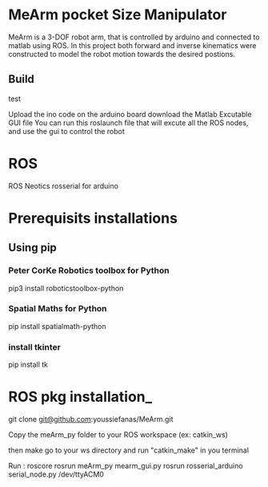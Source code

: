 # MeArm pocket Size Manipulator

MeArm is a 3-DOF robot arm, that is controlled by arduino and connected to matlab using ROS. 
In this project both forward and inverse kinematics were constructed to model the robot motion towards the desired postions.

## Build
 
test

Upload the ino code on the arduino board
download the Matlab Excutable GUI file
You can run this roslaunch file that will excute all the ROS nodes, and use the gui to control the robot

# ROS 

ROS Neotics
rosserial for arduino

# Prerequisits installations

## Using pip

### Peter CorKe Robotics toolbox for Python

pip3 install roboticstoolbox-python

### Spatial Maths for Python

pip install spatialmath-python

### install tkinter

pip install tk

# ROS pkg installation_
 
 git clone git@github.com:youssiefanas/MeArm.git

Copy the meArm_py folder to your ROS workspace (ex: catkin_ws)

then make go to your ws directory and run "catkin_make" in you terminal

Run : roscore
    rosrun meArm_py mearm_gui.py 
    rosrun rosserial_arduino serial_node.py /dev/ttyACM0
